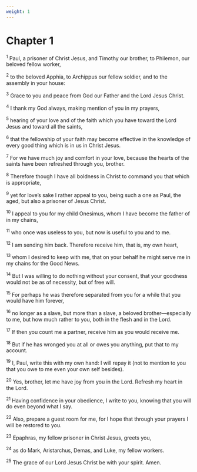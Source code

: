 ```yaml
---
weight: 1
---
```


# Chapter 1

<sup>1</sup> Paul, a prisoner of Christ Jesus, and Timothy our brother, to Philemon, our beloved fellow worker, 

<sup>2</sup> to the beloved Apphia, to Archippus our fellow soldier, and to the assembly in your house: 

<sup>3</sup> Grace to you and peace from God our Father and the Lord Jesus Christ. 

<sup>4</sup> I thank my God always, making mention of you in my prayers, 

<sup>5</sup> hearing of your love and of the faith which you have toward the Lord Jesus and toward all the saints, 

<sup>6</sup> that the fellowship of your faith may become effective in the knowledge of every good thing which is in us in Christ Jesus. 

<sup>7</sup> For we have much joy and comfort in your love, because the hearts of the saints have been refreshed through you, brother. 

<sup>8</sup> Therefore though I have all boldness in Christ to command you that which is appropriate, 

<sup>9</sup> yet for love’s sake I rather appeal to you, being such a one as Paul, the aged, but also a prisoner of Jesus Christ. 

<sup>10</sup> I appeal to you for my child Onesimus, whom I have become the father of in my chains, 

<sup>11</sup> who once was useless to you, but now is useful to you and to me. 

<sup>12</sup> I am sending him back. Therefore receive him, that is, my own heart, 

<sup>13</sup> whom I desired to keep with me, that on your behalf he might serve me in my chains for the Good News. 

<sup>14</sup> But I was willing to do nothing without your consent, that your goodness would not be as of necessity, but of free will. 

<sup>15</sup> For perhaps he was therefore separated from you for a while that you would have him forever, 

<sup>16</sup> no longer as a slave, but more than a slave, a beloved brother—especially to me, but how much rather to you, both in the flesh and in the Lord. 

<sup>17</sup> If then you count me a partner, receive him as you would receive me. 

<sup>18</sup> But if he has wronged you at all or owes you anything, put that to my account. 

<sup>19</sup> I, Paul, write this with my own hand: I will repay it (not to mention to you that you owe to me even your own self besides). 

<sup>20</sup> Yes, brother, let me have joy from you in the Lord. Refresh my heart in the Lord. 

<sup>21</sup> Having confidence in your obedience, I write to you, knowing that you will do even beyond what I say. 

<sup>22</sup> Also, prepare a guest room for me, for I hope that through your prayers I will be restored to you. 

<sup>23</sup> Epaphras, my fellow prisoner in Christ Jesus, greets you, 

<sup>24</sup> as do Mark, Aristarchus, Demas, and Luke, my fellow workers. 

<sup>25</sup> The grace of our Lord Jesus Christ be with your spirit. Amen. 

